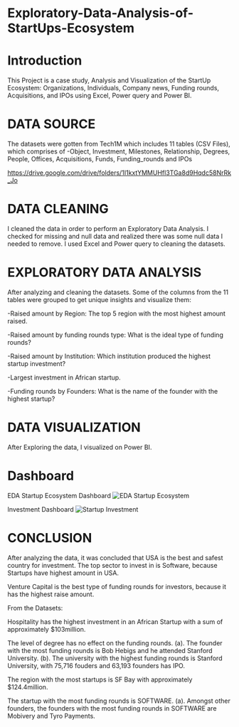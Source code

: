 # Exploratory-Data-Analysis-of-StartUps-Ecosystem

# Introduction

This Project is a case study, Analysis and Visualization of the StartUp Ecosystem: Organizations, Individuals, Company news, Funding rounds, Acquisitions, and IPOs using Excel, Power query and Power BI.

# DATA SOURCE

The datasets were gotten from Tech1M which includes 11 tables (CSV Files), which comprises of -Object, Investment, Milestones, Relationship, Degrees, People, Offices, Acquisitions, Funds, Funding_rounds and IPOs

https://drive.google.com/drive/folders/1I1kxtYMMUHfl3TGa8d9Hqdc58NrRk_Jo

# DATA CLEANING

I cleaned the data in order to perform an Exploratory Data Analysis. I checked for missing and null data and realized there was some null data I needed to remove. I used Excel and Power query to cleaning the datasets.

# EXPLORATORY DATA ANALYSIS

After analyzing and cleaning the datasets. Some of the columns from the 11 tables were grouped to get unique insights and visualize them:

-Raised amount by Region: The top 5 region with the most highest amount raised.

-Raised amount by funding rounds type: What is the ideal type of funding rounds?

-Raised amount by Institution: Which institution produced the highest startup investment?

-Largest investment in African startup.

-Funding rounds by Founders: What is the name of the founder with the highest startup?

# DATA VISUALIZATION

After Exploring the data, I visualized on Power BI.

# Dashboard
EDA Startup Ecosystem Dashboard
![EDA Startup Ecosystem](https://user-images.githubusercontent.com/112702571/203852957-8ccfc4dd-0fdb-4bf6-9ca3-d902c06564e2.png)

Investment Dashboard
![Startup Investment](https://user-images.githubusercontent.com/112702571/203853050-4bdc153f-dbea-4ef8-aad6-19da9d38cc1d.png)

# CONCLUSION

After analyzing the data, it was concluded that USA is the best and safest country for investment. The top sector to invest in is Software, because Startups have highest amount in USA.

Venture Capital is the best type of funding rounds for investors, because it has the highest raise amount.

From the Datasets:

Hospitality has the highest investment in an African Startup with a sum of approximately $103million.

The level of degree has no effect on the funding rounds. (a). The founder with the most funding rounds is Bob Hebigs and he attended Stanford University. (b). The university with the highest funding rounds is Stanford University, with 75,716 fouders and 63,193 founders has IPO.

The region with the most startups is SF Bay with approximately $124.4million.

The startup with the most funding rounds is SOFTWARE. (a). Amongst other founders, the founders with the most funding rounds in SOFTWARE are Mobivery and Tyro Payments.

